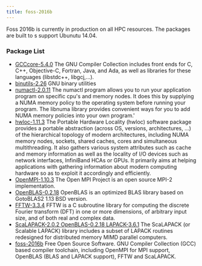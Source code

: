 ```yaml
---
title: foss-2016b
---
```


Foss 2016b is currently in production on all HPC resources.  The packages are built to s
support Ubunutu 14.04.

### Package List
 * [GCCcore-5.4.0](http://gcc.gnu.org/) The GNU Compiler Collection includes front ends for C, C++, Objective-C, Fortran, Java, and Ada, as well as libraries for these languages (libstdc++, libgcj,...).
 * [binutils-2.26](http://directory.fsf.org/project/binutils/) GNU binary utilities
 * [numactl-2.0.11](http://oss.sgi.com/projects/libnuma/) The numactl program allows you to run your application program on specific cpu's and memory nodes.
 It does this by supplying a NUMA memory policy to the operating system before running your program.
 The libnuma library provides convenient ways for you to add NUMA memory policies into your own program.'
 * [hwloc-1.11.3](http://www.open-mpi.org/projects/hwloc/) The Portable Hardware Locality (hwloc) software package provides a portable abstraction
 (across OS, versions, architectures, ...) of the hierarchical topology of modern architectures, including
 NUMA memory nodes, sockets, shared caches, cores and simultaneous multithreading. It also gathers various
 system attributes such as cache and memory information as well as the locality of I/O devices such as
 network interfaces, InfiniBand HCAs or GPUs. It primarily aims at helping applications with gathering
 information about modern computing hardware so as to exploit it accordingly and efficiently.
 * [OpenMPI-1.10.3](http://www.open-mpi.org/) The Open MPI Project is an open source MPI-2 implementation.
 * [OpenBLAS-0.2.18](http://xianyi.github.com/OpenBLAS/) OpenBLAS is an optimized BLAS library based on GotoBLAS2 1.13 BSD version.
 * [FFTW-3.3.4](http://www.fftw.org) FFTW is a C subroutine library for computing the discrete Fourier transform (DFT)
 in one or more dimensions, of arbitrary input size, and of both real and complex data.
 * [ScaLAPACK-2.0.2 OpenBLAS-0.2.18 LAPACK-3.6.1](http://www.netlib.org/scalapack/) The ScaLAPACK (or Scalable LAPACK) library includes a subset of LAPACK routines redesigned for distributed memory MIMD parallel computers.
 * [foss-2016b](https://github.com/easybuilders/easybuild-easyconfigs/blob/afb34474f4d35d4676b4e5d1cbd94c8e0c978afe/easybuild/easyconfigs/f/foss/foss-2016b.eb) Free Open Source Software. GNU Compiler Collection (GCC) based compiler toolchain, including
 OpenMPI for MPI support, OpenBLAS (BLAS and LAPACK support), FFTW and ScaLAPACK.
